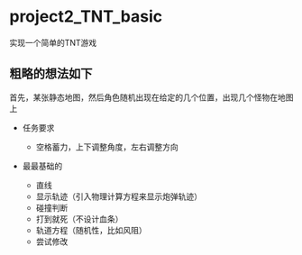 # project2_TNT_basic
实现一个简单的TNT游戏


## 粗略的想法如下

首先，某张静态地图，然后角色随机出现在给定的几个位置，出现几个怪物在地图上

- 任务要求
  - 空格蓄力，上下调整角度，左右调整方向
 
- 最最基础的
  - 直线
  - 显示轨迹（引入物理计算方程来显示炮弹轨迹）
  - 碰撞判断
  - 打到就死（不设计血条）
  - 轨道方程（随机性，比如风阻）
  - 尝试修改